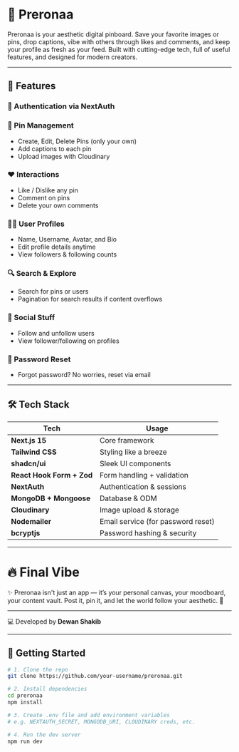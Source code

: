 # 🚀 Preronaa

Preronaa is your aesthetic digital pinboard. Save your favorite images or pins, drop captions, vibe with others through likes and comments, and keep your profile as fresh as your feed. Built with cutting-edge tech, full of useful features, and designed for modern creators.

---

## 📸 Features

### 🔐 Authentication via NextAuth

### 📌 Pin Management
- Create, Edit, Delete Pins (only your own)
- Add captions to each pin
- Upload images with Cloudinary

### ❤️ Interactions
- Like / Dislike any pin
- Comment on pins
- Delete your own comments

### 🧑‍💼 User Profiles
- Name, Username, Avatar, and Bio
- Edit profile details anytime
- View followers & following counts

### 🔍 Search & Explore
- Search for pins or users
- Pagination for search results if content overflows

### 👥 Social Stuff
- Follow and unfollow users
- View follower/following on profiles

### 🔁 Password Reset
- Forgot password? No worries, reset via email

---

## 🛠️ Tech Stack

| Tech | Usage |
|------|-------|
| **Next.js 15** | Core framework |
| **Tailwind CSS** | Styling like a breeze |
| **shadcn/ui** | Sleek UI components |
| **React Hook Form + Zod** | Form handling + validation |
| **NextAuth** | Authentication & sessions |
| **MongoDB + Mongoose** | Database & ODM |
| **Cloudinary** | Image upload & storage |
| **Nodemailer** | Email service (for password reset) |
| **bcryptjs** | Password hashing & security |

---

# 🔥 Final Vibe

✨ Preronaa isn't just an app — it’s your personal canvas, your moodboard, your content vault.
Post it, pin it, and let the world follow your aesthetic. 💫

---

💻 Developed by **Dewan Shakib**

---

## 🔧 Getting Started

```bash
# 1. Clone the repo
git clone https://github.com/your-username/preronaa.git

# 2. Install dependencies
cd preronaa
npm install

# 3. Create .env file and add environment variables
# e.g. NEXTAUTH_SECRET, MONGODB_URI, CLOUDINARY creds, etc.

# 4. Run the dev server
npm run dev
